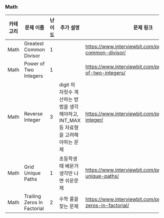 ### Math

| 카테고리 | 문제 이름                   | 난이도 | 추가 설명                                                    | 문제 링크                                                    |
| -------- | --------------------------- | ------ | ------------------------------------------------------------ | ------------------------------------------------------------ |
| Math     | Greatest Common Divisor     | 1      |                                                              | https://www.interviewbit.com/problems/greatest-common-divisor/ |
| Math     | Power of Two Integers       | 1      |                                                              | https://www.interviewbit.com/problems/power-of-two-integers/ |
| Math     | Reverse Integer             | 3      | digit 의 자릿수 계산하는 방법을 생각해야하고, INT_MAX 등 자료형을 고려해야하는 문제 | https://www.interviewbit.com/problems/reverse-integer/       |
| Math     | Grid Unique Paths           | 1      | 초등학생때 배운거 생각만 나면 쉬운문제                       | https://www.interviewbit.com/problems/grid-unique-paths/     |
| Math     | Trailing Zeros In Factorial | 2      | 수학 룰을 찾는 문제                                          | https://www.interviewbit.com/problems/trailing-zeros-in-factorial/ |

